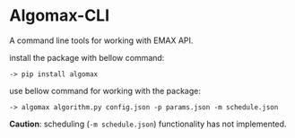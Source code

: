 # Algomax-CLI

A command line tools for working with EMAX API.

install the package with bellow command:

`-> pip install algomax`

use bellow command for working with the package:

`-> algomax algorithm.py config.json -p params.json -m schedule.json`

**Caution**: scheduling (`-m schedule.json`) functionality has not implemented.